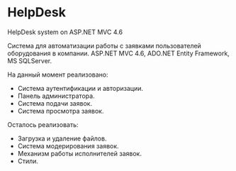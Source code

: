 # HelpDesk
HelpDesk system on ASP.NET MVC 4.6

Система для автоматизации работы с заявками пользователей оборудования в компании.
ASP.NET MVC 4.6, ADO.NET Entity Framework, MS SQLServer.

На данный момент реализовано:
- Система аутентификации и авторизации. 
- Панель администратора.
- Система подачи заявок.
- Система просмотра заявок.

Осталось реализовать:
- Загрузка и удаление файлов.
- Система модерирования заявок.
- Механизм работы исполнителей заявок.
- Стили. 
